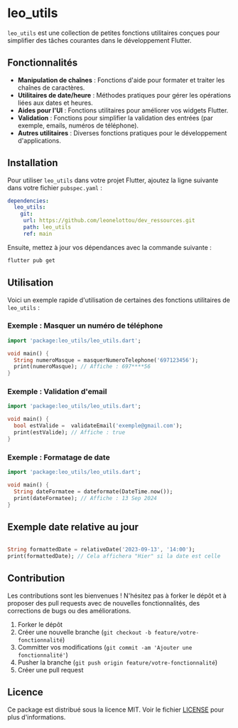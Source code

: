 <!--
This README describes the package. If you publish this package to pub.dev,
this README's contents appear on the landing page for your package.

For information about how to write a good package README, see the guide for
[writing package pages](https://dart.dev/guides/libraries/writing-package-pages).

For general information about developing packages, see the Dart guide for
[creating packages](https://dart.dev/guides/libraries/create-library-packages)
and the Flutter guide for
[developing packages and plugins](https://flutter.dev/developing-packages).
-->


# leo_utils

`leo_utils` est une collection de petites fonctions utilitaires conçues pour simplifier des tâches courantes dans le développement Flutter.

## Fonctionnalités

- **Manipulation de chaînes** : Fonctions d'aide pour formater et traiter les chaînes de caractères.
- **Utilitaires de date/heure** : Méthodes pratiques pour gérer les opérations liées aux dates et heures.
- **Aides pour l'UI** : Fonctions utilitaires pour améliorer vos widgets Flutter.
- **Validation** : Fonctions pour simplifier la validation des entrées (par exemple, emails, numéros de téléphone).
- **Autres utilitaires** : Diverses fonctions pratiques pour le développement d'applications.

## Installation

Pour utiliser `leo_utils` dans votre projet Flutter, ajoutez la ligne suivante dans votre fichier `pubspec.yaml` :

```yaml
dependencies:
  leo_utils:
    git:
     url: https://github.com/leonelottou/dev_ressources.git
     path: leo_utils
     ref: main 

```

Ensuite, mettez à jour vos dépendances avec la commande suivante :

```bash
flutter pub get
```

## Utilisation

Voici un exemple rapide d'utilisation de certaines des fonctions utilitaires de `leo_utils` :

### Exemple : Masquer un numéro de téléphone

```dart
import 'package:leo_utils/leo_utils.dart';

void main() {
  String numeroMasque = masquerNumeroTelephone('697123456');
  print(numeroMasque); // Affiche : 697****56
}
```

### Exemple : Validation d'email

```dart
import 'package:leo_utils/leo_utils.dart';

void main() {
  bool estValide =  validateEmail('exemple@gmail.com');
  print(estValide); // Affiche : true
}
```

### Exemple : Formatage de date

```dart
import 'package:leo_utils/leo_utils.dart';

void main() {
  String dateFormatee = dateformate(DateTime.now());
  print(dateFormatee); // Affiche : 13 Sep 2024
}
```

## Exemple  date relative au jour
```dart

String formattedDate = relativeDate('2023-09-13', '14:00');
print(formattedDate); // Cela affichera "Hier" si la date est celle 

```

## Contribution

Les contributions sont les bienvenues ! N'hésitez pas à forker le dépôt et à proposer des pull requests avec de nouvelles fonctionnalités, des corrections de bugs ou des améliorations.

1. Forker le dépôt
2. Créer une nouvelle branche (`git checkout -b feature/votre-fonctionnalité`)
3. Committer vos modifications (`git commit -am 'Ajouter une fonctionnalité'`)
4. Pusher la branche (`git push origin feature/votre-fonctionnalité`)
5. Créer une pull request

## Licence

Ce package est distribué sous la licence MIT. Voir le fichier [LICENSE](https://github.com/leonelottou/leo_utils/blob/main/LICENSE) pour plus d'informations.
